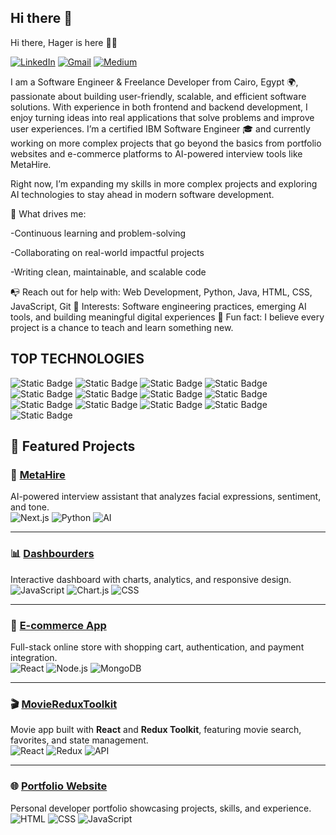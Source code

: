 ## Hi there 👋

Hi there, Hager is here 👋🏼

[![LinkedIn](https://img.shields.io/badge/LinkedIn-Profile-blue?logo=linkedin&logoColor=white)](https://www.linkedin.com/in/hager-seyam/)
[![Gmail](https://img.shields.io/badge/Gmail-hagerm.seyaam2000%40gmail.com-red?logo=gmail&logoColor=white)](mailto:hagerm.seyaam2000@gmail.com)
[![Medium](https://img.shields.io/badge/Medium-Blog-black?logo=medium)](https://medium.com/@hagerm.seyaam2000)


I am a Software Engineer & Freelance Developer from Cairo, Egypt 🌍, passionate about building user-friendly, scalable, and efficient software solutions. With experience in both frontend and backend development, I enjoy turning ideas into real applications that solve problems and improve user experiences.
I’m a certified IBM Software Engineer 🎓 and currently working on more complex projects that go beyond the basics from portfolio websites and e-commerce platforms to AI-powered interview tools like MetaHire.

Right now, I’m expanding my skills in more complex projects and exploring AI technologies to stay ahead in modern software development.

🚀 What drives me:
 
-Continuous learning and problem-solving

-Collaborating on real-world impactful projects

-Writing clean, maintainable, and scalable code

📭 Reach out for help with: Web Development, Python, Java, HTML, CSS, JavaScript, Git
💬 Interests: Software engineering practices, emerging AI tools, and building meaningful digital experiences
👾 Fun fact: I believe every project is a chance to teach and learn something new.

## TOP TECHNOLOGIES 

![Static Badge](https://img.shields.io/badge/Reactjs-black?style=for-the-badge&logo=React) ![Static Badge](https://img.shields.io/badge/Nodejs-black?style=for-the-badge&logo=nodedotjs)
![Static Badge](https://img.shields.io/badge/git-black?style=for-the-badge&logo=git)
![Static Badge](https://img.shields.io/badge/github-black?style=for-the-badge&logo=github)
![Static Badge](https://img.shields.io/badge/Javascript-black?style=for-the-badge&logo=javascript)
![Static Badge](https://img.shields.io/badge/Typsecript-black?style=for-the-badge&logo=typescript)
![Static Badge](https://img.shields.io/badge/vue-black?style=for-the-badge&logo=vuedotjs&logoColor=green)
![Static Badge](https://img.shields.io/badge/next--js-black?style=for-the-badge&logo=nextdotjs&logoColor=green)
![Static Badge](https://img.shields.io/badge/python-red?style=for-the-badge&logo=python)
![Static Badge](https://img.shields.io/badge/flask-black?style=for-the-badge&logo=flask)
![Static Badge](https://img.shields.io/badge/Mongo--db-black?style=for-the-badge&logo=mongodb)
![Static Badge](https://img.shields.io/badge/Tailwind-black?style=for-the-badge&logo=tailwindcss)
![Static Badge](https://img.shields.io/badge/MYSQL-black?style=for-the-badge&logo=mysql)

## 🚀 Featured Projects

### 🤖 [MetaHire](https://github.com/Hagerseyam/metahire-next--main)
AI-powered interview assistant that analyzes facial expressions, sentiment, and tone.  
![Next.js](https://img.shields.io/badge/Frontend-Next.js-black) 
![Python](https://img.shields.io/badge/Backend-Python-blue) 
![AI](https://img.shields.io/badge/AI-DeepFace/Roboflow-green) 

---


### 📊 [Dashbourders](https://github.com/Hagerseyam/Dashbourders)
Interactive dashboard with charts, analytics, and responsive design.  
![JavaScript](https://img.shields.io/badge/Code-JavaScript-yellow) 
![Chart.js](https://img.shields.io/badge/Charts-Chart.js-red) 
![CSS](https://img.shields.io/badge/Style-CSS-blue)

---

### 🛒 [E-commerce App](https://github.com/Hagerseyam/ecommerce-app)
Full-stack online store with shopping cart, authentication, and payment integration.  
![React](https://img.shields.io/badge/Frontend-React-blue) 
![Node.js](https://img.shields.io/badge/Backend-Node.js-green) 
![MongoDB](https://img.shields.io/badge/Database-MongoDB-brightgreen) 



---


### 🎬 [MovieReduxToolkit](https://github.com/Hagerseyam/MovieReduxToolkit)
Movie app built with **React** and **Redux Toolkit**, featuring movie search, favorites, and state management.  
![React](https://img.shields.io/badge/Frontend-React-blue) 
![Redux](https://img.shields.io/badge/State-Redux_Toolkit-purple) 
![API](https://img.shields.io/badge/Data-MovieDB_API-orange)


---


### 🌐 [Portfolio Website](https://github.com/Hagerseyam/my-portofolio-vercel)
Personal developer portfolio showcasing projects, skills, and experience.  
![HTML](https://img.shields.io/badge/Code-HTML5-orange) 
![CSS](https://img.shields.io/badge/Style-CSS3-blue) 
![JavaScript](https://img.shields.io/badge/Logic-JavaScript-yellow)

